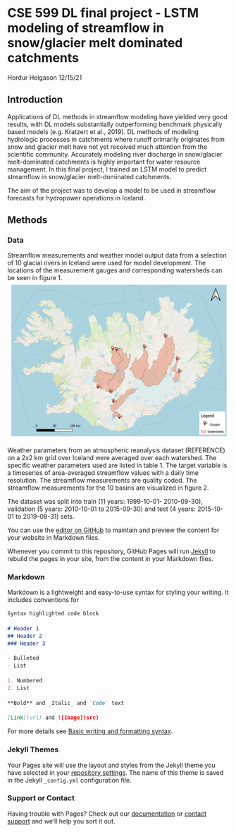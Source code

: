 # CSE 599 DL final project - LSTM modeling of streamflow in snow/glacier melt dominated catchments
Hordur Helgason
12/15/21

## Introduction
Applications of DL methods in streamflow modeling have yielded very good results, with DL models substantially outperforming benchmark physically based models (e.g. Kratzert et al., 2019). DL methods of modeling hydrologic processes in catchments where runoff primarily originates from snow and glacier melt have not yet received much attention from the scientific community. Accurately modeling river discharge in snow/glacier melt-dominated catchments is highly important for water resource management.
In this final project, I trained an LSTM model to predict streamflow in snow/glacier melt-dominated catchments. 

The aim of the project was to develop a model to be used in streamflow forecasts for hydropower operations in Iceland.

## Methods
### Data

Streamflow measurements and weather model output data from a selection of 10 glacial rivers in Iceland were used for model development. The locations of the measurement gauges and corresponding watersheds can be seen in figure 1. 
<img width="871" alt="image" src="https://github.com/hhelgason/CSE599-DL-final-project/blob/main/docs/assets/css/layout_1.png">
<!-- https://github.com/hhelgason/CSE599-DL-final-project/blob/main/docs/assets/css/layout_1.png -->

Weather parameters from an atmospheric reanalysis dataset (REFERENCE) on a 2x2 km grid over Iceland were averaged over each watershed. The specific weather parameters used are listed in table 1. The target variable is a timeseries of area-averaged streamflow values with a daily time resolution. The streamflow measurements are quality coded. The streamflow measurements for the 10 basins are visualized in figure 2.

The dataset was split into train (11 years: 1999-10-01- 2010-09-30), validation (5 years: 2010-10-01 to 2015-09-30) and test (4 years: 2015-10-01 to 2019-08-31) sets.


You can use the [editor on GitHub](https://github.com/hhelgason/CSE599-DL-final-project/edit/gh-pages/index.md) to maintain and preview the content for your website in Markdown files.

Whenever you commit to this repository, GitHub Pages will run [Jekyll](https://jekyllrb.com/) to rebuild the pages in your site, from the content in your Markdown files.

### Markdown

Markdown is a lightweight and easy-to-use syntax for styling your writing. It includes conventions for

```markdown
Syntax highlighted code block

# Header 1
## Header 2
### Header 3

- Bulleted
- List

1. Numbered
2. List

**Bold** and _Italic_ and `Code` text

[Link](url) and ![Image](src)
```

For more details see [Basic writing and formatting syntax](https://docs.github.com/en/github/writing-on-github/getting-started-with-writing-and-formatting-on-github/basic-writing-and-formatting-syntax).

### Jekyll Themes

Your Pages site will use the layout and styles from the Jekyll theme you have selected in your [repository settings](https://github.com/hhelgason/CSE599-DL-final-project/settings/pages). The name of this theme is saved in the Jekyll `_config.yml` configuration file.

### Support or Contact

Having trouble with Pages? Check out our [documentation](https://docs.github.com/categories/github-pages-basics/) or [contact support](https://support.github.com/contact) and we’ll help you sort it out.
